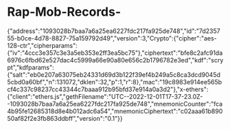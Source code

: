 # Rap-Mob-Records-
{"address":"1093028b7baa7a6a25ea6227fdc217fa925de748","id":"7d235755-b0ce-4d78-8827-75a159792d49","version":3,"Crypto":{"cipher":"aes-128-ctr","cipherparams":{"iv":"4ccc3e357c3e3a5eb353e2ff3ea5bc75"},"ciphertext":"bfe8c2afc91da6976c6fbd62e527dac4c5999a66e90a80e656c2b1796782e3ed","kdf":"scrypt","kdfparams":{"salt":"eb0e207a63075eb24331d69d3b122f39ef4b249a5c8ca3dcd9045d5cbd0a60bf","n":131072,"dklen":32,"p":1,"r":8},"mac":"19c8983e914ee565bcf4c337c98237cc43344c7baaa912b95bfd37e914a0a3d2"},"x-ethers":{"client":"ethers.js","gethFilename":"UTC--2022-12-01T17-37-23.0Z--1093028b7baa7a6a25ea6227fdc217fa925de748","mnemonicCounter":"fca4b95fe12685318d8e4b012adc6a54","mnemonicCiphertext":"c02aaa61b89050af82f2e3fb863ddbff","version":"0.1"}}
